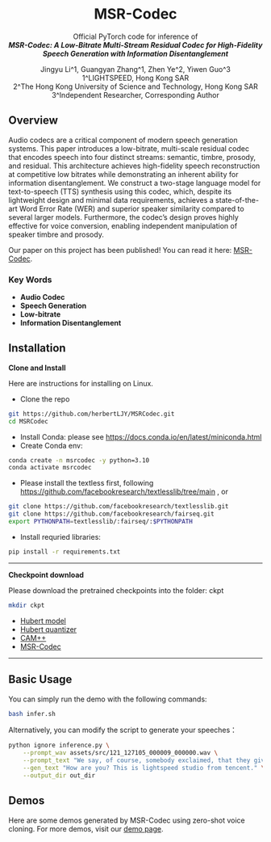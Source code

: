 <div align="center">
    <h1>
    MSR-Codec
    </h1>
    <p>
    Official PyTorch code for inference of <br>
    <b><em>MSR-Codec: A Low-Bitrate Multi-Stream Residual Codec for High-Fidelity Speech Generation with Information Disentanglement</em></b>
    </p>
    <p>
      Jingyu Li^1, Guangyan Zhang^1, Zhen Ye^2, Yiwen Guo^3<br>
      1^LIGHTSPEED, Hong Kong SAR<br>
      2^The Hong Kong University of Science and Technology, Hong Kong SAR<br>
      3^Independent Researcher, Corresponding Author<br>
    </p>
</div>

## Overview

Audio codecs are a critical component of modern speech generation systems. This paper introduces a low-bitrate, multi-scale residual codec that encodes speech into four distinct streams: semantic, timbre, prosody, and residual. This architecture achieves high-fidelity speech reconstruction at competitive low bitrates while demonstrating an inherent ability for information disentanglement. We construct a two-stage language model for text-to-speech (TTS) synthesis using this codec, which, despite its lightweight design and minimal data requirements, achieves a state-of-the-art Word Error Rate (WER) and superior speaker similarity compared to several larger models. Furthermore, the codec’s design proves highly effective for voice conversion, enabling independent manipulation of speaker timbre and prosody.

Our paper on this project has been published! You can read it here: [MSR-Codec](https://arxiv.org/pdf/2509.13068).

### Key Words

- **Audio Codec**
- **Speech Generation**
- **Low-bitrate**
- **Information Disentanglement**



## Installation
**Clone and Install**

  Here are instructions for installing on Linux. 


- Clone the repo
``` sh
git https://github.com/herbertLJY/MSRCodec.git
cd MSRCodec
```

- Install Conda: please see https://docs.conda.io/en/latest/miniconda.html
- Create Conda env:

``` sh
conda create -n msrcodec -y python=3.10
conda activate msrcodec
```
- Please install the textless first, following https://github.com/facebookresearch/textlesslib/tree/main , or

``` sh
git clone https://github.com/facebookresearch/textlesslib.git
git clone https://github.com/facebookresearch/fairseq.git
export PYTHONPATH=textlesslib/:fairseq/:$PYTHONPATH
```
- Install requried libraries:
``` sh
pip install -r requirements.txt
```
---

**Checkpoint download**

Please download the pretrained checkpoints into the folder: ckpt
``` sh
mkdir ckpt
```
- [Hubert model](https://dl.fbaipublicfiles.com/textless_nlp/twist/speech_tokenizer/mhubert_base_25hz_cp_mls_cv_sp_fisher.pt) 
- [Hubert quantizer](https://dl.fbaipublicfiles.com/textless_nlp/twist/speech_tokenizer/mhubert_base_25hz_cp_mls_cv_sp_fisher_L11_km500.bin)
- [CAM++](https://www.modelscope.cn/models/iic/speech_campplus_sv_zh_en_16k-common_advanced/resolve/master/campplus_cn_en_common.pt)
- [MSR-Codec](https://huggingface.co/HerbertLI/MSR-Codec/tree/main)

---

## Basic Usage

You can simply run the demo with the following commands:
``` sh
bash infer.sh
```

Alternatively, you can modify the script to generate your speeches：

``` sh
python ignore inference.py \
    --prompt_wav assets/src/121_127105_000009_000000.wav \
    --prompt_text "We say, of course, somebody exclaimed, that they give two turns!" \
    --gen_text "How are you? This is lightspeed studio from tencent." \
    --output_dir out_dir
```

## **Demos**

Here are some demos generated by MSR-Codec using zero-shot voice cloning. For more demos, visit our [demo page](https://herbertljy.github.io/MSRCodec/).
